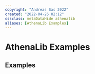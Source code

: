 ```yaml
---
copyright: "Andreas Sas 2022"
created: "2022-04-26 02:12"
cssclass: metaDataHide athenalib 
aliases: [AthenaLib Examples]
---
```

# AthenaLib Examples

## Examples